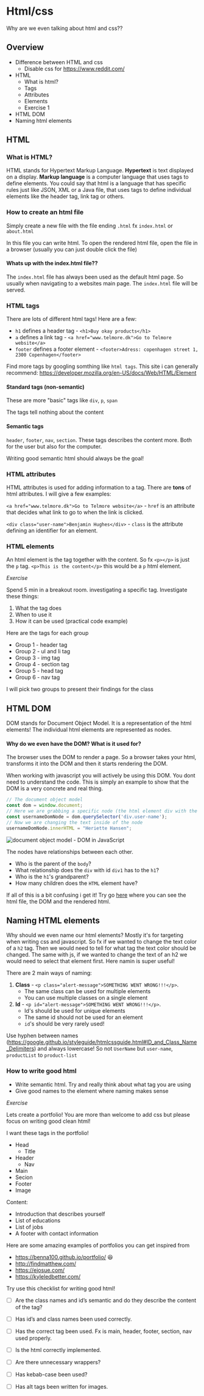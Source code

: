 # Html/css

Why are we even talking about html and css??



## Overview

- Difference between HTML and css
  - Disable css for https://www.reddit.com/
- HTML
  - What is html?
  - Tags
  - Attributes
  - Elements
  - Exercise 1
- HTML DOM
- Naming html elements



## HTML



### What is HTML?

HTML stands for Hypertext Markup Language. **Hypertext** is text displayed on a display. **Markup language** is a computer language that  uses tags to define elements. You could say that html is a language that has specific rules just like JSON, XML or a Java file, that uses tags to define individual elements like the header tag, link tag or others.



### How to create an html file

Simply create a new file with the file ending `.html` fx `index.html` or `about.html`

In this file you can write html. To open the rendered html file, open the file in a browser (usually you can just double click the file)



#### Whats up with the index.html file??

The `index.html` file has always been used as the default html page. So usually when navigating to a websites main page. The `index.html` file will be served.



### HTML tags

There are lots of different html tags! Here are a few:

- `h1` defines a header tag - `<h1>Buy okay products</h1>`
- `a` defines a link tag - `<a href="www.telmore.dk">Go to Telmore website</a>`
- `footer` defines a footer element - `<footer>Adress: copenhagen street 1, 2300 Copenhagen</footer>`

Find more tags by googling somthing like `html tags`. This site i can generally recommend: https://developer.mozilla.org/en-US/docs/Web/HTML/Element 



#### Standard tags (non-semantic)

These are more "basic" tags like `div`, `p`, `span`

The tags tell nothing about the content



#### Semantic tags

`header`, `footer`, `nav`, `section`. These tags describes the content more. Both for the user but also for the computer. 

Writing good semantic html should always be the goal!



### HTML attributes

HTML attributes is used for adding information to a tag. There are **tons** of html attributes. I will give a few examples:

`<a href="www.telmore.dk">Go to Telmore website</a>` - `href` is an attribute that decides what link to go to when the link is clicked.

`<div class="user-name">Benjamin Hughes</div>` - `class` is the attribute defining an identifier for an element.



### HTML elements

An html element is the tag together with the content. So fx `<p></p>` is just the `p` tag. `<p>This is the content</p>` this would be a `p` html element.



*Exercise*

Spend 5 min in a breakout room. investigating a specific tag. Investigate these things:

1. What the tag does
2. When to use it
3. How it can be used (practical code example)



Here are the tags for each group

- Group 1 - header tag
- Group 2 - ul and li tag
- Group 3 - img tag
- Group 4 - section tag
- Group 5 - head tag
- Group 6 - nav tag

I will pick two groups to present their findings for the class



## HTML DOM

DOM stands for Document Object Model. It is a representation of the html elements! The individual html elements are represented as nodes. 



#### Why do we even have the DOM? What is it used for?

The browser uses the DOM to render a page. So a browser takes your html, transforms it into the DOM and then it starts rendering the DOM. 

When working with javascript you will actively be using this DOM. You dont need to understand the code. This is simply an example to show that the DOM is a very concrete and real thing. 

```js
// The document object model
const dom = window.document;
// Here we are grabbing a specific node (the html element div with the class of user-name)
const usernameDomNode = dom.querySelector('div.user-name');
// Now we are changing the text inside of the node
usernameDomNode.innerHTML = "Heriette Hansen";
```



![document object model - DOM in JavaScript](/Users/benjamin-hughes/Documents/projects/dat20-classes/week-1/assets/dom.png)



The nodes have relationships between each other. 

- Who is the parent of the `body`?
- What relationship does the `div` with id `div1`  has to the `h1`?
- Who is the `h1`'s grandparent?
- How many children does the `HTML` element have?

If all of this is a bit confusing i get it! Try go [here](https://software.hixie.ch/utilities/js/live-dom-viewer/ ) where you can see the html file, the DOM and the rendered html.



## Naming HTML elements

Why should we even name our html elements? Mostly it's for targeting when writing css and javascript. So fx if we wanted to change the text color of a `h2` tag. Then we would need to tell for what tag the text color should be changed. The same with js, if we wanted to change the text of an h2 we would need to select that element first. Here namin is super useful!

There are 2 main ways of naming:

1. **Class** - `<p class="alert-message">SOMETHING WENT WRONG!!!</p>`. 
   - The same class can be used for multiple elements
   - You can use multiple classes on a single element
2. **Id** - `<p id="alert-message">SOMETHING WENT WRONG!!!</p>`.
   - Id's should be used for unique elements
   - The same id should not be used for an element
   - `id`'s should be very rarely used! 



Use hyphen between names (https://google.github.io/styleguide/htmlcssguide.html#ID_and_Class_Name_Delimiters) and always lowercase! So not `UserName` but `user-name`, `productList` to `product-list`



### How to write good html

- Write semantic html. Try and really think about what tag you are using
- Give good names to the element where naming makes sense



*Exercise*

Lets create a portfolio! You are more than welcome to add css but please focus on writing good clean html!

I want these tags in the portfolio! 

- Head
  - Title
- Header
  - Nav
- Main
- Secion
- Footer
- Image



Content:

- Introduction that describes yourself
- List of educations
- List of jobs
- A footer with contact information




Here are some amazing examples of portfolios you can get inspired from

- https://benna100.github.io/portfolio/ 😆
- http://findmatthew.com/
- https://ejosue.com/
- https://kyleledbetter.com/



Try use this checklist for writing good html!

- [ ] Are the class names and id’s semantic and do they describe the content of the tag?
- [ ] Has id’s and class names been used correctly.
- [ ] Has the correct tag been used. Fx is main, header, footer, section, nav used properly.
- [ ] Is the html correctly implemented. 
- [ ] Are there unnecessary wrappers?
- [ ] Has kebab-case been used?
- [ ] Has alt tags been written for images.

